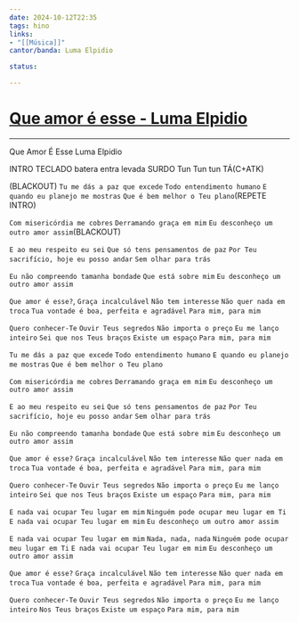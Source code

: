 ```yaml
---
date: 2024-10-12T22:35
tags: hino
links: 
- "[[Música]]"
cantor/banda: Luma Elpidio

status: 

---
```

# [Que amor é esse - Luma Elpidio](https://youtu.be/xu8Zel1u-6k?si=7DccZRspY9RigVzL)
---

Que Amor É Esse
Luma Elpidio

INTRO TECLADO batera entra levada SURDO
Tun Tun tun TÁ(C+ATK)

(BLACKOUT)
`Tu me dás a paz que excede`
`Todo entendimento humano`
`E quando eu planejo me mostras`
`Que é bem melhor o Teu plano`(REPETE INTRO)

`Com misericórdia me cobres`
`Derramando graça em mim`
`Eu desconheço um outro amor assim`(BLACKOUT)

`E ao meu respeito eu sei`
`Que só tens pensamentos de paz`
`Por Teu sacrifício, hoje eu posso andar`
`Sem olhar para trás`

`Eu não compreendo tamanha bondade`
`Que está sobre mim`
`Eu desconheço um outro amor assim`

`Que amor é esse?`,
`Graça incalculável`
`Não tem interesse`
`Não quer nada em troca`
`Tua vontade é boa, perfeita e agradável`
`Para mim, para mim`

`Quero conhecer-Te`
`Ouvir Teus segredos`
`Não importa o preço`
`Eu me lanço inteiro`
`Sei que nos Teus braços`
`Existe um espaço`
`Para mim, para mim`

`Tu me dás a paz que excede`
`Todo entendimento humano`
`E quando eu planejo me mostras`
`Que é bem melhor o Teu plano`

`Com misericórdia me cobres`
`Derramando graça em mim`
`Eu desconheço um outro amor assim`

`E ao meu respeito eu sei`
`Que só tens pensamentos de paz`
`Por Teu sacrifício, hoje eu posso andar`
`Sem olhar para trás`

`Eu não compreendo tamanha bondade`
`Que está sobre mim`
`Eu desconheço um outro amor assim`

`Que amor é esse?`
`Graça incalculável`
`Não tem interesse`
`Não quer nada em troca`
`Tua vontade é boa, perfeita e agradável`
`Para mim, para mim`

`Quero conhecer-Te`
`Ouvir Teus segredos`
`Não importa o preço`
`Eu me lanço inteiro`
`Sei que nos Teus braços`
`Existe um espaço`
`Para mim, para mim`

`E nada vai ocupar Teu lugar em mim`
`Ninguém pode ocupar meu lugar em Ti`
`E nada vai ocupar Teu lugar em mim`
`Eu desconheço um outro amor assim`

`E nada vai ocupar Teu lugar em mim`
`Nada, nada, nada`
`Ninguém pode ocupar meu lugar em Ti`
`E nada vai ocupar Teu lugar em mim`
`Eu desconheço um outro amor assim`

`Que amor é esse?`
`Graça incalculável`
`Não tem interesse`
`Não quer nada em troca`
`Tua vontade é boa, perfeita e agradável`
`Para mim, para mim`

`Quero conhecer-Te`
`Ouvir Teus segredos`
`Não importa o preço`
`Eu me lanço inteiro`
`Nos Teus braços`
`Existe um espaço`
`Para mim, para mim`